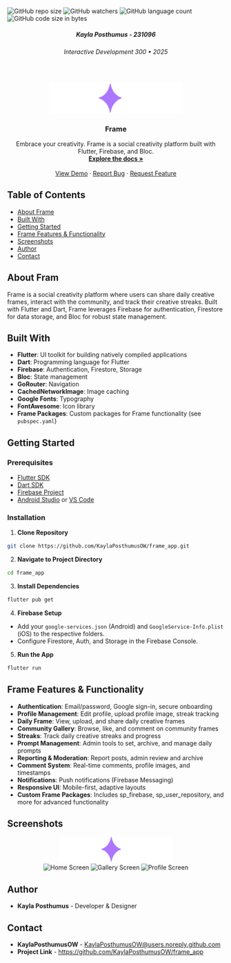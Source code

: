 
<!-- Fram App Information & Links -->
<br />

![GitHub repo size](https://img.shields.io/github/repo-size/KaylaPosthumusOW/frame_app?color=8e44ad)
![GitHub watchers](https://img.shields.io/github/watchers/KaylaPosthumusOW/frame_app?color=8e44ad)
![GitHub language count](https://img.shields.io/github/languages/count/KaylaPosthumusOW/frame_app?color=8e44ad)
![GitHub code size in bytes](https://img.shields.io/github/languages/code-size/KaylaPosthumusOW/frame_app?color=8e44ad)

<!-- HEADER SECTION -->
<h5 align="center">Kayla Posthumus - 231096</h5>
<h6 align="center">Interactive Development 300 • 2025</h6>
</br>
<p align="center">
  <div align="center">
   <img src="assets/svg/frame_logo.svg" alt="Fram Logo" height="70">
  </div>
  <h3 align="center">Frame</h3>
  <p align="center">
   Embrace your creativity. Frame is a social creativity platform built with Flutter, Firebase, and Bloc.<br>
   <a href="#getting-started"><strong>Explore the docs »</strong></a>
   <br />
   <br />
   <a href="#demo">View Demo</a>
   ·
   <a href="https://github.com/KaylaPosthumusOW/frame_app/issues">Report Bug</a>
   ·
   <a href="https://github.com/KaylaPosthumusOW/frame_app/issues">Request Feature</a>
  </p>
</p>

## Table of Contents
- [About Frame](#about-fram)
- [Built With](#built-with)
- [Getting Started](#getting-started)
- [Frame Features & Functionality](#fram-features--functionality)
- [Screenshots](#screenshots)
- [Author](#author)
- [Contact](#contact)

## About Fram

Frame is a social creativity platform where users can share daily creative frames, interact with the community, and track their creative streaks. Built with Flutter and Dart, Frame leverages Firebase for authentication, Firestore for data storage, and Bloc for robust state management.

## Built With
- **Flutter**: UI toolkit for building natively compiled applications
- **Dart**: Programming language for Flutter
- **Firebase**: Authentication, Firestore, Storage
- **Bloc**: State management
- **GoRouter**: Navigation
- **CachedNetworkImage**: Image caching
- **Google Fonts**: Typography
- **FontAwesome**: Icon library
- **Frame Packages**: Custom packages for Frame functionality (see `pubspec.yaml`)

## Getting Started

### Prerequisites
- [Flutter SDK](https://docs.flutter.dev/get-started/install)
- [Dart SDK](https://dart.dev/get-dart)
- [Firebase Project](https://console.firebase.google.com/)
- [Android Studio](https://developer.android.com/studio) or [VS Code](https://code.visualstudio.com/)

### Installation
1. **Clone Repository**
  ```sh
  git clone https://github.com/KaylaPosthumusOW/frame_app.git
  ```
2. **Navigate to Project Directory**
  ```sh
  cd frame_app
  ```
3. **Install Dependencies**
  ```sh
  flutter pub get
  ```
4. **Firebase Setup**
  - Add your `google-services.json` (Android) and `GoogleService-Info.plist` (iOS) to the respective folders.
  - Configure Firestore, Auth, and Storage in the Firebase Console.
5. **Run the App**
  ```sh
  flutter run
  ```

## Frame Features & Functionality
- **Authentication**: Email/password, Google sign-in, secure onboarding
- **Profile Management**: Edit profile, upload profile image, streak tracking
- **Daily Frame**: View, upload, and share daily creative frames
- **Community Gallery**: Browse, like, and comment on community frames
- **Streaks**: Track daily creative streaks and progress
- **Prompt Management**: Admin tools to set, archive, and manage daily prompts
- **Reporting & Moderation**: Report posts, admin review and archive
- **Comment System**: Real-time comments, profile images, and timestamps
- **Notifications**: Push notifications (Firebase Messaging)
- **Responsive UI**: Mobile-first, adaptive layouts
- **Custom Frame Packages**: Includes sp_firebase, sp_user_repository, and more for advanced functionality

## Screenshots
<p align="center">
  <img src="assets/svg/frame_logo.svg" alt="Fram Logo" height="60">
  <br>
  <img src="docs/screenshot_home.png" alt="Home Screen" height="400">
  <img src="docs/screenshot_gallery.png" alt="Gallery Screen" height="400">
  <img src="docs/screenshot_profile.png" alt="Profile Screen" height="400">
</p>

## Author
- **Kayla Posthumus** - Developer & Designer

## Contact
- **KaylaPosthumusOW** - [KaylaPosthumusOW@users.noreply.github.com](mailto:KaylaPosthumusOW@users.noreply.github.com)
- **Project Link** - https://github.com/KaylaPosthumusOW/frame_app
